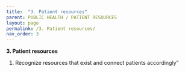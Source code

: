 ```yaml
---
title:  "3. Patient resources"
parent: PUBLIC HEALTH / PATIENT RESOURCES
layout: page
permalink: /3. Patient resources/
nav_order: 3
---
```


**3. Patient resources**

1. Recognize resources that exist and connect patients accordingly”

